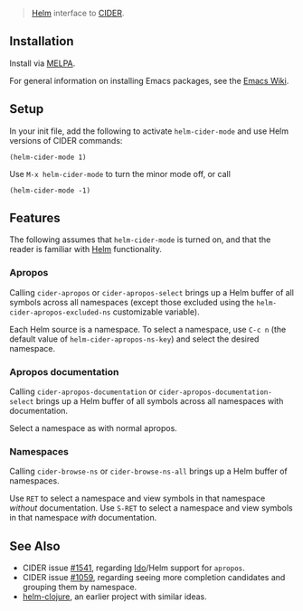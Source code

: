 > [Helm](https://github.com/emacs-helm/helm) interface to [CIDER](https://github.com/clojure-emacs/cider).

## Installation

Install via [MELPA](https://melpa.org/#/).

For general information on installing Emacs packages, see the [Emacs Wiki](https://www.emacswiki.org/emacs/InstallingPackages).

## Setup

In your init file, add the following to activate `helm-cider-mode` and use Helm versions of CIDER commands:

```emacs-lisp
(helm-cider-mode 1)
```

Use `M-x helm-cider-mode` to turn the minor mode off, or call

```emacs-lisp
(helm-cider-mode -1)
```

## Features

The following assumes that `helm-cider-mode` is turned on, and that the reader is familiar with [Helm](https://github.com/emacs-helm/helm) functionality.

### Apropos

Calling `cider-apropos` or `cider-apropos-select` brings up a Helm buffer of all symbols across all namespaces (except those excluded using the `helm-cider-apropos-excluded-ns` customizable variable).

Each Helm source is a namespace. To select a namespace, use `C-c n` (the default value of `helm-cider-apropos-ns-key`) and select the desired namespace.

### Apropos documentation

Calling `cider-apropos-documentation` or `cider-apropos-documentation-select` brings up a Helm buffer of all symbols across all namespaces with documentation.

Select a namespace as with normal apropos.

### Namespaces

Calling `cider-browse-ns` or `cider-browse-ns-all` brings up a Helm buffer of namespaces.

Use `RET` to select a namespace and view symbols in that namespace *without* documentation. Use `S-RET` to select a namespace and view symbols in that namespace *with* documentation.

## See Also

- CIDER issue [#1541](https://github.com/clojure-emacs/cider/issues/1541), regarding [Ido](https://www.gnu.org/software/emacs/manual/html_mono/ido.html)/Helm support for `apropos`.
- CIDER issue [#1059](https://github.com/clojure-emacs/cider/issues/1059), regarding seeing more completion candidates and grouping them by namespace.
- [helm-clojure](https://github.com/prepor/helm-clojure), an earlier project with similar ideas.
